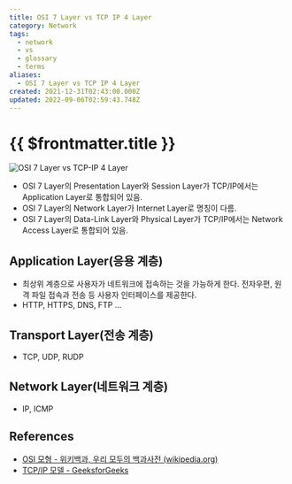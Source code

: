 ```yaml
---
title: OSI 7 Layer vs TCP IP 4 Layer
category: Network
tags:
  - network
  - vs
  - glossary
  - terms
aliases:
  - OSI 7 Layer vs TCP IP 4 Layer
created: 2021-12-31T02:43:00.000Z
updated: 2022-09-06T02:59:43.748Z
---
```


# {{ $frontmatter.title }}

![OSI 7 Layer vs TCP-IP 4 Layer](https://t1.daumcdn.net/cfile/tistory/261CC03358E1B73D32)

- OSI 7 Layer의 Presentation Layer와 Session Layer가 TCP/IP에서는 Application Layer로 통합되어 있음.
- OSI 7 Layer의 Network Layer가 Internet Layer로 명칭이 다름.
- OSI 7 Layer의 Data-Link Layer와 Physical Layer가 TCP/IP에서는 Network Access Layer로 통합되어 있음.

## Application Layer(응용 계층)

- 최상위 계층으로 사용자가 네트워크에 접속하는 것을 가능하게 한다. 전자우편, 원격 파일 접속과 전송 등 사용자 인터페이스를 제공한다.
- HTTP, HTTPS, DNS, FTP ...

## Transport Layer(전송 계층)

- TCP, UDP, RUDP

## Network Layer(네트워크 계층)

- IP, ICMP

## References

- [OSI 모형 - 위키백과, 우리 모두의 백과사전 (wikipedia.org)](https://ko.wikipedia.org/wiki/OSI_%EB%AA%A8%ED%98%95)
- [TCP/IP 모델 - GeeksforGeeks](https://www.geeksforgeeks.org/tcp-ip-model/)

